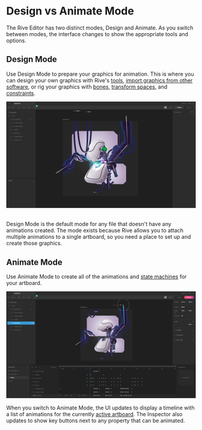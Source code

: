 # Design vs Animate Mode

The Rive Editor has two distinct modes, Design and Animate. As you switch between modes, the interface changes to show the appropriate tools and options.

## Design Mode

Use Design Mode to prepare your graphics for animation. This is where you can design your own graphics with Rive's [tools](interface-overview/toolbar.md#vector-tools-menu), [import graphics from other software](importing-assets.md), or rig your graphics with [bones](../manipulating-shapes/bones/), [transform spaces](groups/transform-spaces.md), and [constraints](../constraints/).

![Design Mode](<../../.gitbook/assets/Screen Shot 2022-05-26 at 2.28.14 PM.png>)

\
Design Mode is the default mode for any file that doesn't have any animations created. The mode exists because Rive allows you to attach multiple animations to a single artboard, so you need a place to set up and create those graphics.&#x20;

## Animate Mode

Use Animate Mode to create all of the animations and [state machines](../state-machine.md) for your artboard.

![Animate Mode](<../../.gitbook/assets/Screen Shot 2022-05-26 at 2.28.36 PM.png>)

When you switch to Animate Mode, the UI updates to display a timeline with a list of animations for the currently [active artboard](artboards.md#active-artboard). The Inspector also updates to show key buttons next to any property that can be animated.&#x20;
